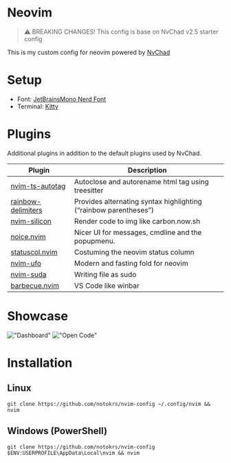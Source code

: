 # Neovim

> ⚠ BREAKING CHANGES! This config is base on NvChad v2.5 starter config

This is my custom config for neovim powered by [NvChad](https://github.com/NvChad/NvChad)

# Setup

- Font: [JetBrainsMono Nerd Font](https://www.nerdfonts.com/font-downloads)
- Terminal: [Kitty](https://sw.kovidgoyal.net/kitty/)

# Plugins

Additional plugins in addition to the default plugins used by NvChad.

| Plugin                                                                   | Description                                                      |
| ------------------------------------------------------------------------ | ---------------------------------------------------------------- |
| [nvim-ts-autotag](https://github.com/windwp/nvim-ts-autotag)             | Autoclose and autorename html tag using treesitter               |
| [rainbow-delimiters](https://github.com/HiPhish/rainbow-delimiters.nvim) | Provides alternating syntax highlighting (“rainbow parentheses”) |
| [nvim-silicon](https://github.com/krivahtoo/silicon.nvim)                | Render code to img like carbon.now.sh                            |
| [noice.nvim](https://github.com/folke/noice.nvim)                        | Nicer UI for messages, cmdline and the popupmenu.                |
| [statuscol.nvim](https://github.com/luukvbaal/statuscol.nvim)            | Costuming the neovim status column                               |
| [nvim-ufo](https://github.com/kevinhwang91/nvim-ufo)                     | Modern and fasting fold for neovim                               |
| [nvim-suda](https://github.com/lambdalisue/suda.vim)                     | Writing file as sudo                                             |
| [barbecue.nvim](https://github.com/utilyre/barbecue.nvim)                | VS Code like winbar                                              |

# Showcase

!["Dashboard"](https://i.ibb.co/7gmKr0z/nvim-01.webp)
!["Open Code"](https://i.ibb.co/QD6VDrT/nvim-02.webp)

# Installation

## Linux

`git clone https://github.com/notokrs/nvim-config ~/.config/nvim && nvim`

## Windows (PowerShell)

`git clone https://github.com/notokrs/nvim-config $ENV:USERPROFILE\AppData\Local\nvim && nvim`
